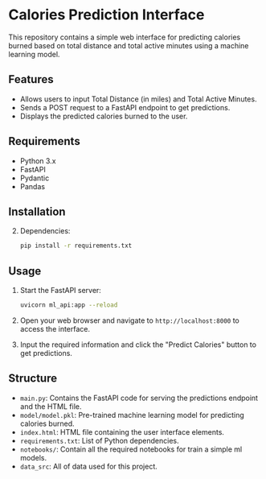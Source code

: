 # Calories Prediction Interface

This repository contains a simple web interface for predicting calories burned based on total distance and total active minutes using a machine learning model.

## Features

- Allows users to input Total Distance (in miles) and Total Active Minutes.
- Sends a POST request to a FastAPI endpoint to get predictions.
- Displays the predicted calories burned to the user.

## Requirements

- Python 3.x
- FastAPI
- Pydantic
- Pandas

## Installation

2. Dependencies:

    ```bash
    pip install -r requirements.txt
    ```

## Usage

1. Start the FastAPI server:

    ```bash
    uvicorn ml_api:app --reload
    ```

2. Open your web browser and navigate to `http://localhost:8000` to access the interface.
   
3. Input the required information and click the "Predict Calories" button to get predictions.

## Structure

- `main.py`: Contains the FastAPI code for serving the predictions endpoint and the HTML file.
- `model/model.pkl`: Pre-trained machine learning model for predicting calories burned.
- `index.html`: HTML file containing the user interface elements.
- `requirements.txt`: List of Python dependencies.
- `notebooks/`: Contain all the required notebooks for train a simple ml models.
- `data_src`: All of data used for this project.